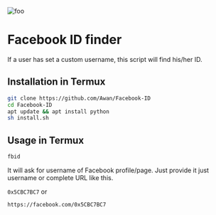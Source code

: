 ![foo](https://user-images.githubusercontent.com/42554663/102688213-ff9b1780-4216-11eb-95a0-9850289d2c80.png)

# Facebook ID finder

If a user has set a custom username, this script will find his/her ID.

## Installation in Termux

```bash
git clone https://github.com/Awan/Facebook-ID
cd Facebook-ID
apt update && apt install python
sh install.sh
```

## Usage in Termux

```bash
fbid
```
It will ask for username of Facebook profile/page. Just provide it just username or complete URL like this.

```0x5CBC7BC7```
or

```
https://facebook.com/0x5CBC7BC7
```
